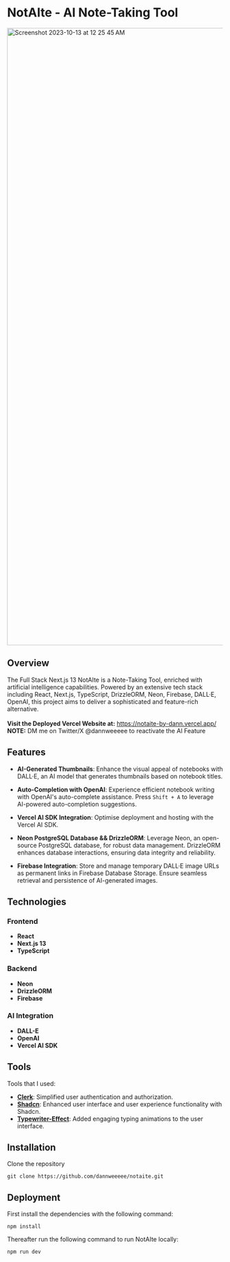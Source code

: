 # NotAIte - AI Note-Taking Tool

<img width="1440" alt="Screenshot 2023-10-13 at 12 25 45 AM" src="https://github.com/dannweeeee/notaite/assets/42776950/c9bddb6d-88d5-4218-a55c-dd3f93f919c7">

## Overview

The Full Stack Next.js 13 NotAIte is a Note-Taking Tool, enriched with artificial intelligence capabilities. Powered by an extensive tech stack including React, Next.js, TypeScript, DrizzleORM, Neon, Firebase, DALL·E, OpenAI, this project aims to deliver a sophisticated and feature-rich alternative.<br />
<br />
**Visit the Deployed Vercel Website at:** https://notaite-by-dann.vercel.app/
<br />
**NOTE:** DM me on Twitter/X @dannweeeee to reactivate the AI Feature

## Features

- **AI-Generated Thumbnails**: Enhance the visual appeal of notebooks with DALL·E, an AI model that generates thumbnails based on notebook titles.

- **Auto-Completion with OpenAI**: Experience efficient notebook writing with OpenAI's auto-complete assistance. Press `Shift + A` to leverage AI-powered auto-completion suggestions.

- **Vercel AI SDK Integration**: Optimise deployment and hosting with the Vercel AI SDK.

- **Neon PostgreSQL Database && DrizzleORM**: Leverage Neon, an open-source PostgreSQL database, for robust data management. DrizzleORM enhances database interactions, ensuring data integrity and reliability.

- **Firebase Integration**: Store and manage temporary DALL·E image URLs as permanent links in Firebase Database Storage. Ensure seamless retrieval and persistence of AI-generated images.

## Technologies

### Frontend

- **React**
- **Next.js 13**
- **TypeScript**

### Backend

- **Neon**
- **DrizzleORM**
- **Firebase**

### AI Integration

- **DALL-E**
- **OpenAI**
- **Vercel AI SDK**

## Tools

Tools that I used:

- [**Clerk**](https://clerk.com/): Simplified user authentication and authorization.
- [**Shadcn**](https://ui.shadcn.com/): Enhanced user interface and user experience functionality with Shadcn.
- [**Typewriter-Effect**](https://typewriter-effect.com): Added engaging typing animations to the user interface.

## Installation

Clone the repository

```
git clone https://github.com/dannweeeee/notaite.git
```

## Deployment

First install the dependencies with the following command:

```
npm install
```

Thereafter run the following command to run NotAIte locally:

```
npm run dev
```
